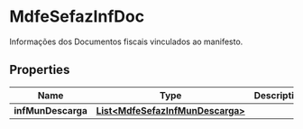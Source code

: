 

# MdfeSefazInfDoc

Informações dos Documentos fiscais vinculados ao manifesto.

## Properties

| Name | Type | Description | Notes |
|------------ | ------------- | ------------- | -------------|
|**infMunDescarga** | [**List&lt;MdfeSefazInfMunDescarga&gt;**](MdfeSefazInfMunDescarga.md) |  |  |



